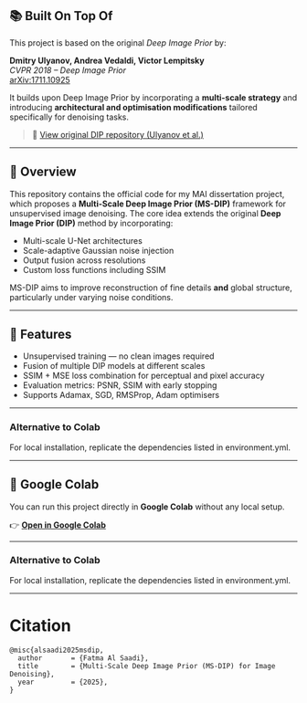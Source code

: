 ## 📚 Built On Top Of

This project is based on the original *Deep Image Prior* by:

**Dmitry Ulyanov, Andrea Vedaldi, Victor Lempitsky**  
*CVPR 2018 – Deep Image Prior*  
[arXiv:1711.10925](https://arxiv.org/abs/1711.10925)

It builds upon Deep Image Prior by incorporating a **multi-scale strategy** and introducing **architectural and optimisation modifications** tailored specifically for denoising tasks.

> 🔗 [View original DIP repository (Ulyanov et al.)](https://github.com/DmitryUlyanov/deep-image-prior)

---

## 📌 Overview

This repository contains the official code for my MAI dissertation project, which proposes a **Multi-Scale Deep Image Prior (MS-DIP)** framework for unsupervised image denoising. The core idea extends the original **Deep Image Prior (DIP)** method by incorporating:

- Multi-scale U-Net architectures
- Scale-adaptive Gaussian noise injection
- Output fusion across resolutions
- Custom loss functions including SSIM

MS-DIP aims to improve reconstruction of fine details **and** global structure, particularly under varying noise conditions.

---

## 📂 Features

- Unsupervised training — no clean images required
- Fusion of multiple DIP models at different scales
- SSIM + MSE loss combination for perceptual and pixel accuracy
- Evaluation metrics: PSNR, SSIM with early stopping
- Supports Adamax, SGD, RMSProp, Adam optimisers

---
### Alternative to Colab

For local installation, replicate the dependencies listed in environment.yml.

---
## 📒 Google Colab


You can run this project directly in **Google Colab** without any local setup.

👉 [**Open in Google Colab**](https://colab.research.google.com/github/Fatmals/MS-DIP_Denoising/blob/main/denoising.ipynb)


---
### Alternative to Colab

For local installation, replicate the dependencies listed in environment.yml.

---

# Citation

```
@misc{alsaadi2025msdip,
  author       = {Fatma Al Saadi},
  title        = {Multi-Scale Deep Image Prior (MS-DIP) for Image Denoising},
  year         = {2025},
}

```


